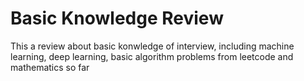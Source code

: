 # Basic Knowledge Review

This a review about basic konwledge of interview, including machine learning, deep learning, basic algorithm problems from leetcode and mathematics so far